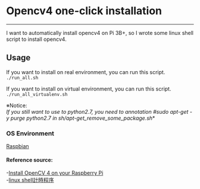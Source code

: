# Opencv4 one-click installation #
------------------------------------------------------------------
I want to automatically install opencv4 on Pi 3B+, so I wrote some linux shell script to install opencv4.

## Usage ##
If you want to install on real environment, you can run this script.<br>
`./run_all.sh`<br>

If you want to install on virtual environment, you can run this script.<br>
`./run_all_virtualenv.sh`<br>

※Notice:<br>
**If you still want to use to python2.7, you need to annotation #sudo apt-get -y purge python2.7* in sh/apt-get_remove_some_package.sh**

### OS Environment
[Raspbian](https://www.raspberrypi.org/downloads/raspbian/)
 
#### Reference source:
-[Install OpenCV 4 on your Raspberry Pi](https://www.pyimagesearch.com/2018/09/26/install-opencv-4-on-your-raspberry-pi/) <br>
-[linux shell計時程序](http://www.52souji.net/linux-shell-clocking-script.html)